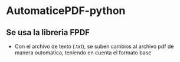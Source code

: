 # AutomaticePDF-python

## Se usa la libreria FPDF
- Con el archivo de texto (.txt), se suben cambios al archivo pdf de manera outomatica, teniendo en cuenta el formato base